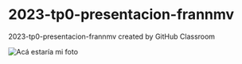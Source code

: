 # 2023-tp0-presentacion-frannmv
2023-tp0-presentacion-frannmv created by GitHub Classroom

![Acá estaría mi foto](https://user-images.githubusercontent.com/102336125/229322936-fa814120-3e40-403d-85b8-82bd169e2094.jpeg)
